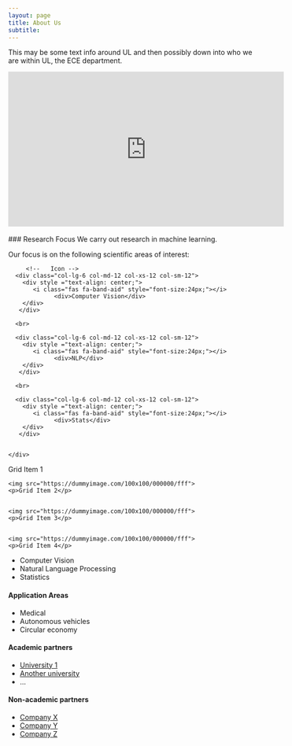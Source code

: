 ```yaml
---
layout: page
title: About Us
subtitle: 
---
```



This may be some text info around UL and then possibly down into who we are within UL, the ECE department.  

<div class="video-container">
<iframe style="display: block; margin: auto;" width="560" height="315" src="https://www.youtube.com/embed/a3y9r995C5w" title="YouTube video player" frameborder="0" allow="accelerometer; autoplay; clipboard-write; encrypted-media; gyroscope; picture-in-picture" allowfullscreen></iframe>
</div>
<!-- Add some space between video and text -->
<br>
### Research Focus
We carry out research in machine learning.

Our focus is on the following scientific areas of interest:

<!-- Set up icons -->
<div class="container-fluid">
   
   <div class="row" >
     
         <!--   Icon -->
      <div class="col-lg-6 col-md-12 col-xs-12 col-sm-12">
        <div style ="text-align: center;">
           <i class="fas fa-band-aid" style="font-size:24px;"></i>
                 <div>Computer Vision</div>
        </div>
       </div>
      
      <br>
      
      <div class="col-lg-6 col-md-12 col-xs-12 col-sm-12">
        <div style ="text-align: center;">
           <i class="fas fa-band-aid" style="font-size:24px;"></i>
                 <div>NLP</div>
        </div>
       </div>
      
      <br>
      
      <div class="col-lg-6 col-md-12 col-xs-12 col-sm-12">
        <div style ="text-align: center;">
           <i class="fas fa-band-aid" style="font-size:24px;"></i>
                 <div>Stats</div>
        </div>
       </div>
      
      
    </div>            
 </div>
 
 
 
<div class="gridcontainer">
    <i class="fas fa-band-aid" style="font-size:24px;"></i>
    <p>Grid Item 1</p>


    <img src="https://dummyimage.com/100x100/000000/fff">
    <p>Grid Item 2</p>


    <img src="https://dummyimage.com/100x100/000000/fff">
    <p>Grid Item 3</p>


    <img src="https://dummyimage.com/100x100/000000/fff">
    <p>Grid Item 4</p>
   
  </div>
</div>

- Computer Vision
- Natural Language Processing 
- Statistics 


#### Application Areas 
- Medical
- Autonomous vehicles
- Circular economy


#### Academic partners
- [University 1](https://www.ul.ie/)
- [Another university](https://www.ul.ie/)
- ...


#### Non-academic partners
- [Company X](https://www.ul.ie/)
- [Company Y](https://www.ul.ie/)
- [Company Z](https://www.ul.ie/)
